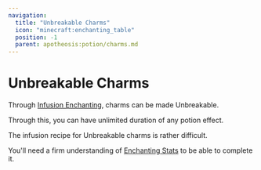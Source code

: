 ```yaml
---
navigation:
  title: "Unbreakable Charms"
  icon: "minecraft:enchanting_table"
  position: -1
  parent: apotheosis:potion/charms.md
---
```


# Unbreakable Charms

Through [Infusion Enchanting](../../enchanting/table/infusion.md), charms can be made Unbreakable.

Through this, you can have unlimited duration of any potion effect.

The infusion recipe for Unbreakable charms is rather difficult.

You'll need a firm understanding of [Enchanting Stats](../../enchanting/table/stats.md) to be able to complete it.

